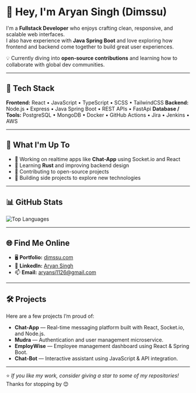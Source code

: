 # 👋 Hey, I'm Aryan Singh (Dimssu)

I'm a **Fullstack Developer** who enjoys crafting clean, responsive, and scalable web interfaces.  
I also have experience with **Java Spring Boot** and love exploring how frontend and backend come together to build great user experiences.  

💡 Currently diving into **open-source contributions** and learning how to collaborate with global dev communities.

---

## 🧰 Tech Stack

**Frontend:** React • JavaScript • TypeScript • SCSS • TailwindCSS
**Backend:** Node.js • Express • Java Spring Boot • REST APIs • FastApi
**Database / Tools:** PostgreSQL • MongoDB • Docker • GitHub Actions • Jira • Jenkins • AWS

---

## 🚀 What I'm Up To

- 💬 Working on realtime apps like **Chat-App** using Socket.io and React  
- 🌱 Learning **Rust** and improving backend design  
- 🤝 Contributing to open-source projects  
- 🧠 Building side projects to explore new technologies

---

## 📊 GitHub Stats

![Top Languages](https://github-readme-stats.vercel.app/api/top-langs/?username=dimssu&layout=compact)

---

## 🌐 Find Me Online

- 🖥️ **Portfolio:** [dimssu.com](https://www.dimssu.com/)  
- 💼 **LinkedIn:** [Aryan Singh](https://www.linkedin.com/in/aryan-singh-9987a11b7/)  
- 📫 **Email:** aryansi1126@gmail.com

---

## 🛠 Projects

Here are a few projects I’m proud of:

- **Chat-App** — Real-time messaging platform built with React, Socket.io, and Node.js.  
- **Mudra** — Authentication and user management microservice.  
- **EmployWise** — Employee management dashboard using React & Spring Boot.  
- **Chat-Bot** — Interactive assistant using JavaScript & API integration.

---

⭐ *If you like my work, consider giving a star to some of my repositories!*  
Thanks for stopping by 😊
